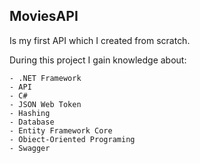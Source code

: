 
## MoviesAPI

Is my first API which I created from scratch.



During this project I gain knowledge about:
    
    - .NET Framework
    - API
    - C#
    - JSON Web Token
    - Hashing
    - Database
    - Entity Framework Core
    - Obiect-Oriented Programing
    - Swagger
